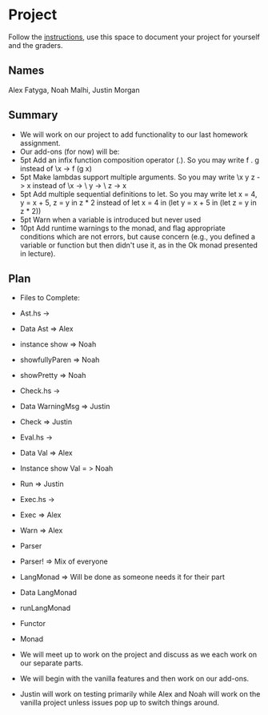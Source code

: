 # Project

Follow the [instructions](INSTRUCTIONS.md), use this space to document your project for yourself and the graders.

## Names
Alex Fatyga, Noah Malhi, Justin Morgan
## Summary
* We will work on our project to add functionality to our last homework assignment.
* Our add-ons (for now) will be:
*	5pt Add an infix function composition operator (.). So you may write f . g instead of \x -> f (g x)
*	5pt Make lambdas support multiple arguments. So you may write \x y z -> x instead of \x -> \ y -> \ z -> x
*	5pt Add multiple sequential definitions to let. So you may write let x = 4, y = x + 5, z = y in z * 2 instead of let x = 4 in (let y = x + 5 in (let z = y in z * 2))
*	5pt Warn when a variable is introduced but never used
*	10pt Add runtime warnings to the monad, and flag appropriate conditions which are not errors, but cause concern (e.g., you defined a variable or function but then didn't use it, as in the Ok monad presented in lecture).
## Plan
* Files to Complete:
* Ast.hs ->
*	Data Ast => Alex 
*	instance show => Noah 
*	showfullyParen => Noah 
*	showPretty => Noah 
* Check.hs ->
*	Data WarningMsg => Justin 
*	Check => Justin 
* Eval.hs -> 
*	Data Val => Alex  
*	Instance show Val = > Noah 
*	Run => Justin 
* Exec.hs ->
*	Exec => Alex  
*	Warn => Alex 
* Parser 
*	Parser! => Mix of everyone 
* LangMonad => Will be done as someone needs it for their part
*	Data LangMonad 
*	runLangMonad 
*	Functor 
*	Monad

* We will meet up to work on the project and discuss as we each work on our separate parts. 
* We will begin with the vanilla features and then work on our add-ons. 
* Justin will work on testing primarily while Alex and Noah will work on the vanilla project unless issues pop up to switch things around. 
